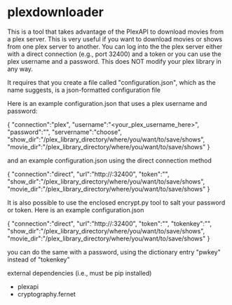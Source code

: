 # plexdownloader

This is a tool that takes advantage of the PlexAPI to download movies from a plex server. This is very useful if you want to download movies or shows from one plex server to another. You can log into the the plex server either with a direct connection (e.g., port 32400) and a token or you can use the plex username and a password. This does NOT modify your plex library in any way. 

It requires that you create a file called "configuration.json", which as the name suggests, is a json-formatted configuration file

Here is an example configuration.json that uses a plex username and password:

{
"connection":"plex",
"username":"<your_plex_username_here>",
"password":"<your password here>",
"servername":"choose",
"show_dir":"/plex_library_directory/where/you/want/to/save/shows",
"movie_dir":"/plex_library_directory/where/you/want/to/save/shows"
}

and an example configuration.json using the direct connection method

{
"connection":"direct",
"url":"http://<ip address of the plex server>:32400",
"token":"<plex token>",
"show_dir":"/plex_library_directory/where/you/want/to/save/shows",
"movie_dir":"/plex_library_directory/where/you/want/to/save/shows"
}


It is also possible to use the enclosed encrypt.py tool to salt your password or token. Here is an example configuration.json

{
"connection":"direct",
"url":"http://<ip address of the plex server>:32400",
"token":"<encrypted plex token>",
"tokenkey":"<key for encrypted token>",
"show_dir":"/plex_library_directory/where/you/want/to/save/shows",
"movie_dir":"/plex_library_directory/where/you/want/to/save/shows"
}

you can do the same with a password, using the dictionary entry "pwkey" instead of "tokenkey"

external dependencies (i.e., must be pip installed)
- plexapi
- cryptography.fernet
